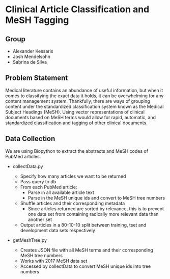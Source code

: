 # Clinical Article Classification and MeSH Tagging

## Group
* Alexander Kessaris
* Josh Mendelsohn
* Sabrina de Silva

## Problem Statement
Medical literature contains an abundance of useful information, but when it comes to classifying the exact data it holds, it can be overwhelming for any content management system. Thankfully, there are ways of grouping content under the standardized classification system known as the Medical Subject Headings (MeSH). Using vector representations of clinical documents based on MeSH terms would allow for rapid, automatic, and standardized classification and tagging of other clinical documents.

## Data Collection
We are using Biopython to extract the abstracts and MeSH codes of PubMed articles.

* collectData.py
  * Specify how many articles we want to be returned
  * Pass query to db
  * From each PubMed article:
    * Parse in all available article text
    * Parse in the MeSH unique ids and convert to MeSH tree numbers
  * Shuffle articles and their corresponding metadata
    * Since articles returned are sorted by relevance, this is to prevent one data set from containing radically more relevant data than another set
  * Output articles in a 80-10-10 split between training, tset and development data sets respectively  

* getMeshTree.py
  * Creates JSON file with all MeSH terms and their corresponding MeSH tree numbers
  * Works with 2017 MeSH data set
  * Accessed by collectData to convert MeSH unique ids into tree numbers
